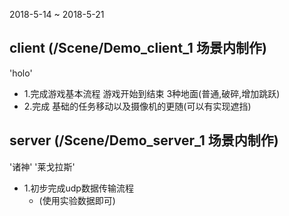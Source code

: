 2018-5-14 ~ 2018-5-21

## client (/Scene/Demo_client_1 场景内制作)
'holo'
- 1.完成游戏基本流程
    游戏开始到结束
    3种地面(普通,破碎,增加跳跃)
- 2.完成 基础的任务移动以及摄像机的更随(可以有实现遮挡)

## server (/Scene/Demo_server_1 场景内制作)
'诸神' '莱戈拉斯'
- 1.初步完成udp数据传输流程
    - (使用实验数据即可)